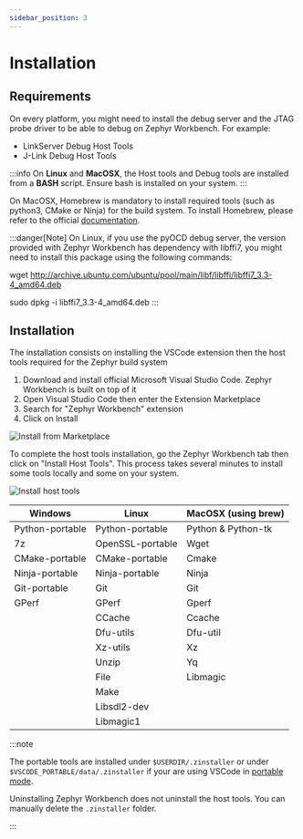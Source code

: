 ```yaml
---
sidebar_position: 3
---
```


# Installation

## Requirements

On every platform, you might need to install the debug server and the JTAG probe driver to be able to debug on Zephyr Workbench. For example:
* LinkServer Debug Host Tools
* J-Link Debug Host Tools

:::info
On **Linux** and **MacOSX**, the Host tools and Debug tools are installed from a **BASH** script. Ensure bash is installed on your system.
:::

On MacOSX, Homebrew is mandatory to install required tools (such as python3, CMake or Ninja) for the build system. To install Homebrew, please refer to the official [documentation](https://brew.sh/). 

:::danger[Note]
On Linux, if you use the pyOCD debug server, the version provided with Zephyr Workbench has dependency with libffi7, you might need to install this package using the following commands: 

wget http://archive.ubuntu.com/ubuntu/pool/main/libf/libffi/libffi7_3.3-4_amd64.deb

sudo dpkg -i libffi7_3.3-4_amd64.deb
:::

## Installation

The installation consists on installing the VSCode extension then the host tools required for the Zephyr build system

1. Download and install official Microsoft Visual Studio Code. Zephyr Workbench is built on top of it
2. Open Visual Studio Code then enter the Extension Marketplace
3. Search for "Zephyr Workbench" extension
4. Click on Install

![Install from Marketplace](/img/zw/installation/zw_install-market.png)

To complete the host tools installation, go the Zephyr Workbench tab then click on "Install Host Tools". This process takes several minutes to install some tools locally and some on your system.

![Install host tools](/img/zw/installation/zw_host_tools.png)

| Windows              | Linux               | MacOSX (using brew)  |
| -------------------- | ------------------- | -------------------- |
| Python-portable      | Python-portable     | Python & Python-tk   |
| 7z                   | OpenSSL-portable    | Wget                 |
| CMake-portable       | CMake-portable      | Cmake                |
| Ninja-portable       | Ninja-portable      | Ninja                |
| Git-portable         | Git                 | Git                  |
| GPerf                | GPerf               | Gperf                |
|                      | CCache              | Ccache               |
|                      | Dfu-utils           | Dfu-util             |
|                      | Xz-utils            | Xz                   |
|                      | Unzip               | Yq                   |
|                      | File                | Libmagic             |
|                      | Make                |                      |
|                      | Libsdl2-dev         |                      |
|                      | Libmagic1           |                      |

:::note

The portable tools are installed under `$USERDIR/.zinstaller` or under `$VSCODE_PORTABLE/data/.zinstaller` if your are using VSCode in [portable mode](https://code.visualstudio.com/docs/editor/portable/).

Uninstalling Zephyr Workbench does not uninstall the host tools. You can manually delete the `.zinstaller` folder.

:::
